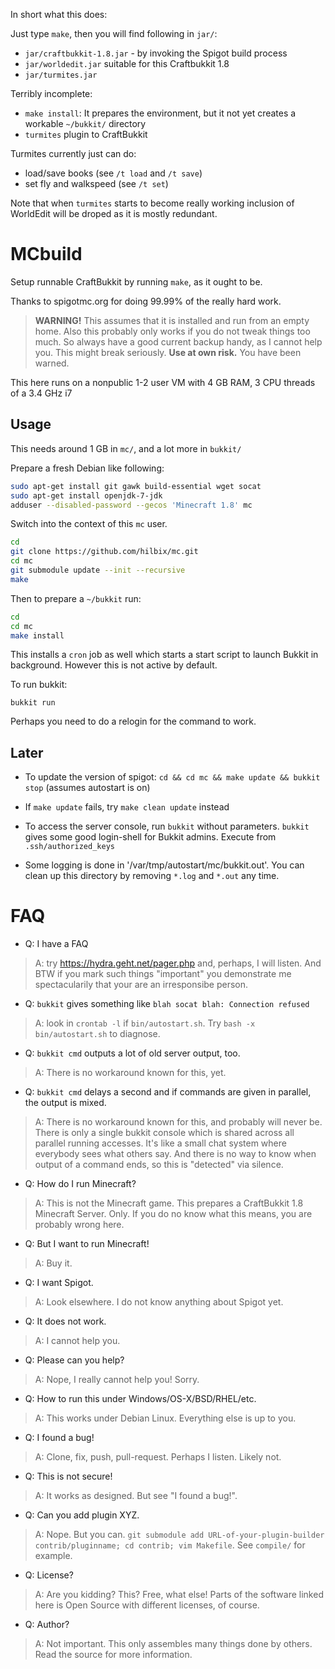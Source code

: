In short what this does:

Just type `make`, then you will find following in `jar/`:

- `jar/craftbukkit-1.8.jar` - by invoking the Spigot build process
- `jar/worldedit.jar` suitable for this Craftbukkit 1.8
- `jar/turmites.jar`

Terribly incomplete:

- `make install`:  It prepares the environment, but it not yet creates a workable `~/bukkit/` directory
- `turmites` plugin to CraftBukkit

Turmites currently just can do:

- load/save books (see `/t load` and `/t save`)
- set fly and walkspeed (see `/t set`)

Note that when `turmites` starts to become really working inclusion of WorldEdit will be droped as it is mostly redundant.


# MCbuild

Setup runnable CraftBukkit by running `make`, as it ought to be.

Thanks to spigotmc.org for doing 99.99% of the really hard work.

> **WARNING!**
> This assumes that it is installed and run from an empty home.
> Also this probably only works if you do not tweak things too much.
> So always have a good current backup handy, as I cannot help you.
> This might break seriously.  **Use at own risk.**  You have been warned.

This here runs on a nonpublic 1-2 user VM with 4 GB RAM, 3 CPU threads of a 3.4 GHz i7

## Usage

This needs around 1 GB in `mc/`, and a lot more in `bukkit/`

Prepare a fresh Debian like following:

```bash
sudo apt-get install git gawk build-essential wget socat
sudo apt-get install openjdk-7-jdk
adduser --disabled-password --gecos 'Minecraft 1.8' mc
```

Switch into the context of this `mc` user.

```bash
cd
git clone https://github.com/hilbix/mc.git
cd mc
git submodule update --init --recursive
make
```

Then to prepare a `~/bukkit` run:

```bash
cd
cd mc
make install
```

This installs a `cron` job as well which starts a start script to launch Bukkit in background.  However this is not active by default.

To run bukkit:

```
bukkit run
```

Perhaps you need to do a relogin for the command to work.


## Later

- To update the version of spigot: `cd && cd mc && make update && bukkit stop` (assumes autostart is on)

- If `make update` fails, try `make clean update` instead

- To access the server console, run `bukkit` without parameters.  `bukkit` gives some good login-shell for Bukkit admins.  Execute from `.ssh/authorized_keys`

- Some logging is done in '/var/tmp/autostart/mc/bukkit.out'.  You can clean up this directory by removing `*.log` and `*.out` any time.


# FAQ

- Q: I have a FAQ
> A: try https://hydra.geht.net/pager.php and, perhaps, I will listen.  And BTW if you mark such things "important" you demonstrate me spectacularily that your are an irresponsibe person.

- Q: `bukkit` gives something like `blah socat blah: Connection refused`
> A: look in `crontab -l` if `bin/autostart.sh`. Try `bash -x bin/autostart.sh` to diagnose.

- Q: `bukkit cmd` outputs a lot of old server output, too.
> A: There is no workaround known for this, yet.

- Q: `bukkit cmd` delays a second and if commands are given in parallel, the output is mixed.
> A: There is no workaround known for this, and probably will never be.
  There is only a single bukkit console which is shared across all parallel running accesses.
  It's like a small chat system where everybody sees what others say.
  And there is no way to know when output of a command ends, so this is "detected" via silence.

- Q: How do I run Minecraft?
> A: This is not the Minecraft game.  This prepares a CraftBukkit 1.8 Minecraft Server.  Only.  If you do no know what this means, you are probably wrong here.

- Q: But I want to run Minecraft!
> A: Buy it.

- Q: I want Spigot.
> A: Look elsewhere.  I do not know anything about Spigot yet.

- Q: It does not work.
> A: I cannot help you.

- Q: Please can you help?
> A: Nope, I really cannot help you!  Sorry.

- Q: How to run this under Windows/OS-X/BSD/RHEL/etc.
> A: This works under Debian Linux.  Everything else is up to you.

- Q: I found a bug!
> A: Clone, fix, push, pull-request.  Perhaps I listen.  Likely not.

- Q: This is not secure!
> A: It works as designed.  But see "I found a bug!".

- Q: Can you add plugin XYZ.
> A: Nope.  But you can.  `git submodule add URL-of-your-plugin-builder contrib/pluginname; cd contrib; vim Makefile`.
> See `compile/` for example.

- Q: License?
> A: Are you kidding?  This?  Free, what else!  Parts of the software linked here is Open Source with different licenses, of course.

- Q: Author?
> A: Not important.  This only assembles many things done by others.  Read the source for more information.

